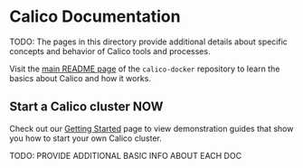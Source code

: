 # Calico Documentation

TODO: The pages in this directory provide additional details about specific 
concepts and behavior of Calico tools and processes.

Visit the [main README page](../README.md) of the `calico-docker` repository 
to learn the basics about Calico and how it works.

## Start a Calico cluster NOW

Check out our [Getting Started](getting-started/README.md) page to view 
demonstration guides that show you how to start your own Calico cluster.

TODO: PROVIDE ADDITIONAL BASIC INFO ABOUT EACH DOC

